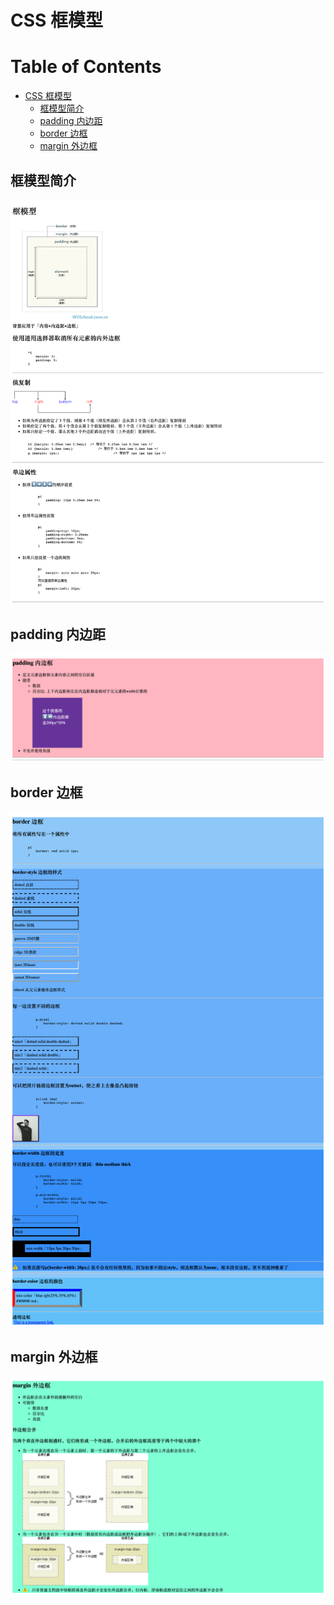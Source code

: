 # CSS 框模型

Table of Contents
=================

   * [CSS 框模型](#css-框模型)
      * [框模型简介](#框模型简介)
      * [padding 内边距](#padding-内边距)
      * [border 边框](#border-边框)
      * [margin 外边框](#margin-外边框)

## 框模型简介

![box](ScreenShots/box.png)

## padding 内边距

![padding](ScreenShots/padding.png)

## border 边框

![border](ScreenShots/border.png)

## margin 外边框

![margin](ScreenShots/margin.png)